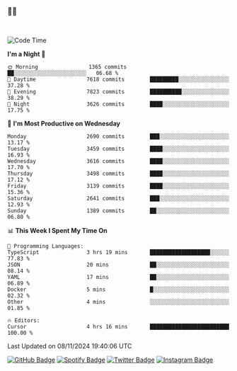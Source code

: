 ### 🤙🍺

<!-- <a href="https://github-readme-stats.vercel.app/api?username=hzak2xx&count_private=true&show_icons=true&theme=dracula">
  <img align="center" src="https://github-readme-stats.vercel.app/api?username=hzak2xx&count_private=true&show_icons=true&theme=dracula" />
</a>
</br> -->
</br>

<!--START_SECTION:waka-->
![Code Time](http://img.shields.io/badge/Code%20Time-3%2C634%20hrs%2044%20mins-blue)

**I'm a Night 🦉** 

```text
🌞 Morning                1365 commits        ██░░░░░░░░░░░░░░░░░░░░░░░   06.68 % 
🌆 Daytime                7618 commits        █████████░░░░░░░░░░░░░░░░   37.28 % 
🌃 Evening                7823 commits        ██████████░░░░░░░░░░░░░░░   38.29 % 
🌙 Night                  3626 commits        ████░░░░░░░░░░░░░░░░░░░░░   17.75 % 
```
📅 **I'm Most Productive on Wednesday** 

```text
Monday                   2690 commits        ███░░░░░░░░░░░░░░░░░░░░░░   13.17 % 
Tuesday                  3459 commits        ████░░░░░░░░░░░░░░░░░░░░░   16.93 % 
Wednesday                3616 commits        ████░░░░░░░░░░░░░░░░░░░░░   17.70 % 
Thursday                 3498 commits        ████░░░░░░░░░░░░░░░░░░░░░   17.12 % 
Friday                   3139 commits        ████░░░░░░░░░░░░░░░░░░░░░   15.36 % 
Saturday                 2641 commits        ███░░░░░░░░░░░░░░░░░░░░░░   12.93 % 
Sunday                   1389 commits        ██░░░░░░░░░░░░░░░░░░░░░░░   06.80 % 
```


📊 **This Week I Spent My Time On** 

```text
💬 Programming Languages: 
TypeScript               3 hrs 19 mins       ███████████████████░░░░░░   77.83 % 
JSON                     20 mins             ██░░░░░░░░░░░░░░░░░░░░░░░   08.14 % 
YAML                     17 mins             ██░░░░░░░░░░░░░░░░░░░░░░░   06.89 % 
Docker                   5 mins              █░░░░░░░░░░░░░░░░░░░░░░░░   02.32 % 
Other                    4 mins              ░░░░░░░░░░░░░░░░░░░░░░░░░   01.85 % 

🔥 Editors: 
Cursor                   4 hrs 16 mins       █████████████████████████   100.00 % 
```


 Last Updated on 08/11/2024 19:40:06 UTC
<!--END_SECTION:waka-->

[![GitHub Badge](https://img.shields.io/badge/GitHub-100000?style=for-the-badge&logo=github&logoColor=white)](https://github.com/hzak2xx)
[![Spotify Badge](https://img.shields.io/badge/Spotify-1ED760?&style=for-the-badge&logo=spotify&logoColor=white)](https://open.spotify.com/user/uf90s6sbbh75a1mt44clkhkvf)
[![Twitter Badge](https://img.shields.io/badge/Twitter-1DA1F2?style=for-the-badge&logo=twitter&logoColor=white)](https://twitter.com/hzak2xx)
[![Instagram Badge](https://img.shields.io/badge/Instagram-E4405F?style=for-the-badge&logo=instagram&logoColor=white)](https://www.instagram.com/hzak2xx/)
